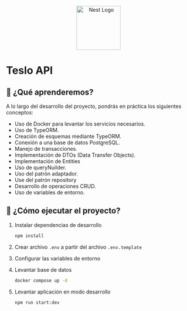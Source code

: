 <p align="center">
  <a href="http://nestjs.com/" target="blank"><img src="https://nestjs.com/img/logo-small.svg" width="120" alt="Nest Logo" /></a>
</p>

# Teslo API

## 🧠 ¿Qué aprenderemos?

A lo largo del desarrollo del proyecto, pondrás en práctica los siguientes conceptos:

* Uso de Docker para levantar los servicios necesarios.
* Uso de TypeORM.
* Creación de esquemas mediante TypeORM.
* Conexión a una base de datos PostgreSQL.
* Manejo de transacciones.
* Implementación de DTOs (Data Transfer Objects).
* Implementación de Entities
* Uso de queryNuilder.
* Uso del patrón adaptador.
* Use del patrón repository
* Desarrollo de operaciones CRUD.
* Uso de variables de entorno.

## 🚀 ¿Cómo ejecutar el proyecto?

1. Instalar dependencias de desarrollo

    ```bash
    npm install
    ```

2. Crear archivo `.env` a partir del archivo `.env.template`
3. Configurar las variables de entorno
4. Levantar base de datos

    ```bash
    docker compose up -d
    ```

5. Levantar aplicación en modo desarrollo

    ```bash
    npm run start:dev
    ```
